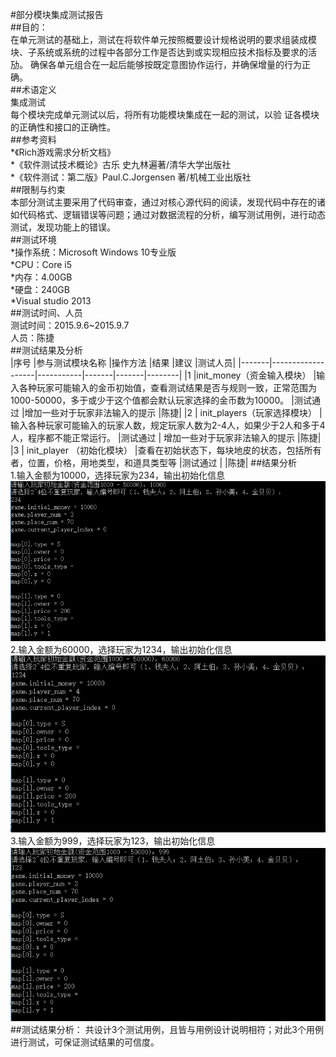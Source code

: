 #部分模块集成测试报告  
##目的：  
在单元测试的基础上，测试在将软件单元按照概要设计规格说明的要求组装成模块、子系统或系统的过程中各部分工作是否达到或实现相应技术指标及要求的活劢。 确保各单元组合在一起后能够按既定意图协作运行，并确保增量的行为正确。  
##术语定义  
集成测试   
每个模块完成单元测试以后，将所有功能模块集成在一起的测试，以验 证各模块的正确性和接口的正确性。   
##参考资料   
*《Rich游戏需求分析文档》  
*《软件测试技术概论》古乐 史九林遍著/清华大学出版社  
*《软件测试：第二版》Paul.C.Jorgensen 著/机械工业出版社    
##限制与约束   
本部分测试主要采用了代码审查，通过对核心源代码的阅读，发现代码中存在的诸如代码格式、逻辑错误等问题；通过对数据流程的分析，编写测试用例，进行动态测试，发现功能上的错误。   
##测试环境  
*操作系统：Microsoft Windows 10专业版  
*CPU：Core i5  
*内存：4.00GB  
*硬盘：240GB  
*Visual studio 2013  
##测试时间、人员  
测试时间：2015.9.6~2015.9.7  
人员：陈捷  
##测试结果及分析  
|序号 	|参与测试模块名称 	|操作方法 	|结果 	|建议 	|测试人员|
|-------|-------------------|-----------|-------|-------|--------|
|1 	|init_money（资金输入模块）	|输入各种玩家可能输入的金币初始值，查看测试结果是否与规则一致，正常范围为1000-50000，多于或少于这个值都会默认玩家选择的金币数为10000。	|测试通过 	|增加一些对于玩家非法输入的提示	|陈捷|
|2 	| init_players（玩家选择模块）	|输入各种玩家可能输入的玩家人数，规定玩家人数为2-4人，如果少于2人和多于4人，程序都不能正常运行。	|测试通过 	| 增加一些对于玩家非法输入的提示	|陈捷|
|3 	| init_player
（初始化模块）	|查看在初始状态下，每块地皮的状态，包括所有者，位置，价格，用地类型，和道具类型等	|测试通过 	|	|陈捷|
##结果分析   
1.输入金额为10000，选择玩家为234，输出初始化信息    
![图1](https://github.com/cj3532/Rich_06/raw/master/doc/img/cj1.png)    
2.输入金额为60000，选择玩家为1234，输出初始化信息  
![图2](https://github.com/cj3532/Rich_06/raw/master/doc/img/cj2.png)   
3.输入金额为999，选择玩家为123，输出初始化信息  
![图3](https://github.com/cj3532/Rich_06/raw/master/doc/img/cj3.png)   
##测试结果分析： 
共设计3个测试用例，且皆与用例设计说明相符；对此3个用例进行测试，可保证测试结果的可信度。 
